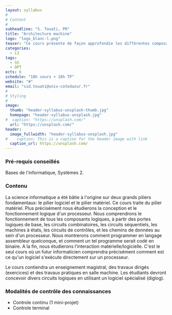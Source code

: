 ```yaml
---
layout: syllabus
#
# Content
#
subheadline: "S. Touati, PR"
title: "Architecture machine"
logo: "logo_blanc-l.png"
teaser: "Ce cours présente de façon approfondie les différentes composantes des architectures d'ordinateurs modernes, depuis le transistor jusqu'au niveau RTL/TLM. Les grandes familles d'architectures (RISC, CISC, DSP) sont introduites sous l'aspect du concepteur d'architecture et sous l'aspect du programmeur (jeu d'instructions) pour montrer l'influence des décisions architecturales sur les performances."
categories:
  - L3
tags:
  - S5
  - OPT
ects: 6
schedule: "18h cours + 18h TP"
website: "#"
email: "sid.touati@univ-cotedazur.fr"
#
# Styling
#
image:
  thumb: "header-syllabus-unsplash-thumb.jpg"
  homepage: "header-syllabus-unsplash.jpg"
#  caption: "https://unsplash.com/"
  url: "https://unsplash.com/"
header:
  image_fullwidth: "header-syllabus-unsplash.jpg"
#    caption: This is a caption for the header image with link
  caption_url: https://unsplash.com/  
---
```


### Pré-requis conseillés

Bases de l'informatique, Systèmes 2.

### Contenu

La science informatique a été bâtie à l'origine sur deux grands piliers fondamentaux: le pilier logiciel et le pilier matériel. Ce cours traite du pilier matériel. Plus précisément nous étudierons  la conception et le fonctionnement logique d'un processeur. Nous comprendrons le fonctionnement de tous les composants logiques, à partir des portes logiques de base,  les circuits combinatoires, les circuits séquentiels, les machines à états, les circuits de contrôles, et les chemins de données au sein d'un processeur. Nous montrerons comment programmer en langage assembleur quelconque, et comment un tel programme serait codé en binaire. A la fin, nous étudierons l’interaction matérielle/logicielle. C'est le seul cours où un futur informaticien comprendra précisément comment est ce qu'un logiciel s'exécute directement sur un processeur.

Le cours contiendra un enseignement magistral, des travaux dirigés (exercices) et des travaux pratiques en salle machine. Les étudiants devront concevoir divers circuits logiques en utilisant un logiciel spécialisé (diglog).

###  Modalités de contrôle des connaissances ###

- Controle continu (1 mini-projet)
- Controle terminal
